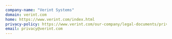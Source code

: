 ```yaml
---
company-name: "Verint Systems"
domain: verint.com
home: https://www.verint.com/index.html
privacy-policy: https://www.verint.com/our-company/legal-documents/privacy-policy/index.html
email: privacy@verint.com
---
```




